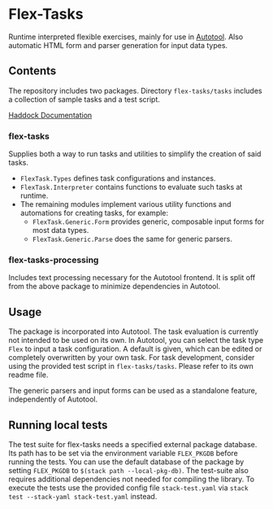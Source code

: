 # Flex-Tasks

Runtime interpreted flexible exercises, mainly for use in [Autotool](https://git.imn.htwk-leipzig.de/waldmann/autotool).
Also automatic HTML form and parser generation for input data types.


## Contents

The repository includes two packages.
Directory `flex-tasks/tasks` includes a collection of sample tasks and a test script.

[Haddock Documentation](https://fmidue.github.io/flex-tasks/)

### flex-tasks

Supplies both a way to run tasks and utilities to simplify the creation of said tasks.
* `FlexTask.Types` defines task configurations and instances.
* `FlexTask.Interpreter` contains functions to evaluate such tasks at runtime.
* The remaining modules implement various utility functions and automations for creating tasks, for example:
    * `FlexTask.Generic.Form`  provides generic, composable input forms for most data types.
    * `FlexTask.Generic.Parse` does the same for generic parsers.

### flex-tasks-processing

Includes text processing necessary for the Autotool frontend. It is split off from the above package to minimize dependencies in Autotool.


## Usage

The package is incorporated into Autotool. The task evaluation is currently not intended to be used on its own.
In Autotool, you can select the task type `Flex` to input a task configuration. A default is given, which can be edited or completely overwritten by your own task.
For task development, consider using the provided test script in `flex-tasks/tasks`. Please refer to its own readme file.

The generic parsers and input forms can be used as a standalone feature, independently of Autotool.


## Running local tests

The test suite for flex-tasks needs a specified external package database. Its path has to be set via the environment variable `FLEX_PKGDB` before running the tests. You can use the default database of the package by setting `FLEX_PKGDB` to `$(stack path --local-pkg-db)`.
The test-suite also requires additional dependencies not needed for compiling the library.
To execute the tests use the provided config file `stack-test.yaml` via `stack test --stack-yaml stack-test.yaml` instead.
